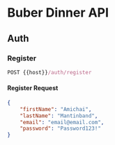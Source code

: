 # Buber Dinner API
<!-- - [Buber Dinner API](#buber-dinner-api)
    -[Auth](#auth)
        - -->

## Auth

### Register

```js
POST {{host}}/auth/register
```

#### Register Request

````json
{
    "firstName": "Amichai",
    "lastName": "Mantinband",
    "email": "email@email.com",
    "password": "Password123!" 
}
````